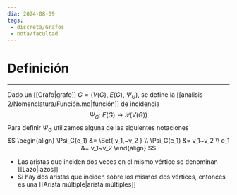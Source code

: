 ```yaml
---
dia: 2024-08-09
tags: 
 - discreta/Grafos
 - nota/facultad
---
```

# Definición
---
Dado un [[Grafo|grafo]] $G = \big( V(G),~E(G),~\Psi_G \big)$, se define la [[analisis 2/Nomenclatura/Función.md|función]] de incidencia $$ \Psi_G: ~ E(G) \to \mathcal{P}\big( V(G) \big) $$
Para definir $\Psi_G$ utilizamos alguna de las siguientes notaciones $$ \begin{align} 
    \Psi_G(e_1) &= \Set{ v_1,~v_2 } \\
    \Psi_G(e_1) &= v_1~v_2 \\
    e_1 &= v_1~v_2
\end{align} $$
* Las aristas que inciden dos veces en el mismo vértice se denominan [[Lazo|lazos]]
* Si hay dos aristas que inciden sobre los mismos dos vértices, entonces es una [[Arista múltiple|arista múltiples]]